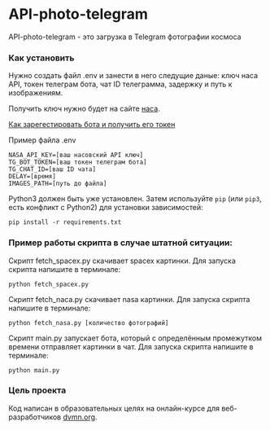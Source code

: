 # API-photo-telegram
API-photo-telegram - это загрузка в Telegram фотографии космоса

### Как установить

Нужно создать файл .env и занести в него следущие даные: ключ наса API, токен телеграм бота, чат ID телеграмма, задержку и путь к изображениям.

Получить ключ нужно будет на сайте [наса](https://api.nasa.gov).

[Как зарегестировать бота и получить его токен](https://way23.ru/регистрация-бота-в-telegram.html)

Пример файла .env
```
NASA_API_KEY=[ваш насовский API ключ]
TG_BOT_TOKEN=[ваш токен телеграм бота]
TG_CHAT_ID=[ваш ID чата]
DELAY=[время]
IMAGES_PATH=[путь до файла]
```

Python3 должен быть уже установлен. 
Затем используйте `pip` (или `pip3`, есть конфликт с Python2) для установки зависимостей:
```
pip install -r requirements.txt
```

### Пример работы скрипта в случае штатной ситуации:
Скрипт fetch_spacex.py скачивает spacex картинки.
Для запуска скрипта напишите в терминале: 
```
python fetch_spacex.py
```

Скрипт fetch_naca.py скачивает nasa картинки.
Для запуска скрипта напишите в терминале: 
```
python fetch_nasa.py [количество фотографий]
```

Скрипт main.py запускает бота, который с определённым промежутком времени отправляет картинки в чат.
Для запуска скрипта напишите в терминале: 
```
python main.py
```

### Цель проекта

Код написан в образовательных целях на онлайн-курсе для веб-разработчиков [dvmn.org](https://dvmn.org/).
